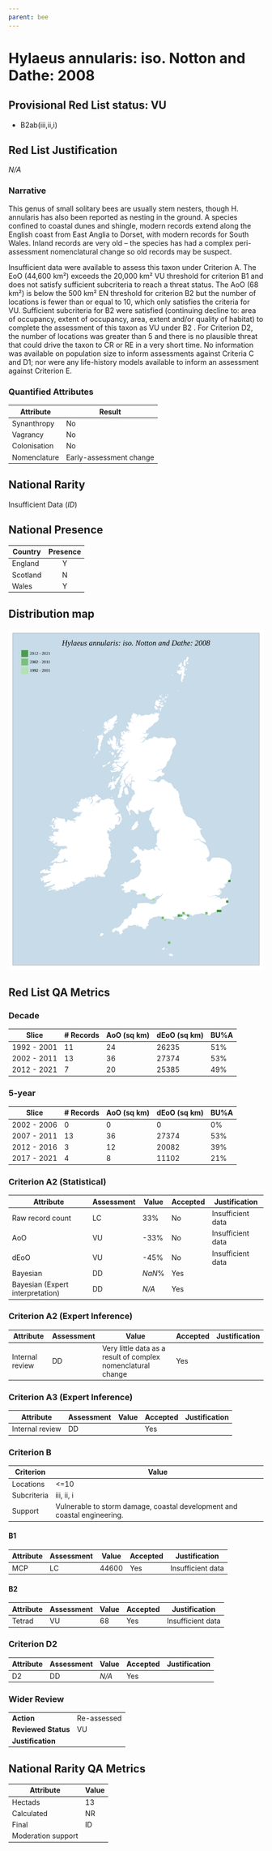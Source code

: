 ```yaml
---
parent: bee
---
```


# Hylaeus annularis: iso. Notton and Dathe: 2008

## Provisional Red List status: VU
- B2ab(iii,ii,i)

## Red List Justification
*N/A*

### Narrative
This genus of small solitary bees are usually stem nesters, though H. annularis has also been reported as nesting in the ground. A species confined to coastal dunes and shingle, modern records extend along the English coast from East Anglia to Dorset, with modern records for South Wales. Inland records are very old – the species has had a complex peri-assessment nomenclatural change so old records may be suspect.

Insufficient data were available to assess this taxon under Criterion A. The EoO (44,600 km²) exceeds the 20,000 km² VU threshold for criterion B1 and does not satisfy sufficient subcriteria to reach a threat status. The AoO (68 km²) is below the 500 km² EN threshold for criterion B2 but the number of locations is fewer than or equal to 10, which only satisfies the criteria for VU. Sufficient subcriteria for B2 were satisfied (continuing decline to: area of occupancy, extent of occupancy, area, extent and/or quality of habitat) to complete the assessment of this taxon as VU under B2 . For Criterion D2, the number of locations was greater than 5 and there is no plausible threat that could drive the taxon to CR or RE in a very short time. No information was available on population size to inform assessments against Criteria C and D1; nor were any life-history models available to inform an assessment against Criterion E.

### Quantified Attributes
|Attribute|Result|
|---|---|
|Synanthropy|No|
|Vagrancy|No|
|Colonisation|No|
|Nomenclature|Early-assessment change|


## National Rarity
Insufficient Data (*ID*)

## National Presence
|Country|Presence
|---|:-:|
|England|Y|
|Scotland|N|
|Wales|Y|


## Distribution map
![](../map/78.svg)

## Red List QA Metrics
### Decade
| Slice | # Records | AoO (sq km) | dEoO (sq km) |BU%A |
|---|---|---|---|---|
|1992 - 2001|11|24|26235|51%|
|2002 - 2011|13|36|27374|53%|
|2012 - 2021|7|20|25385|49%|

### 5-year
| Slice | # Records | AoO (sq km) | dEoO (sq km) |BU%A |
|---|---|---|---|---|
|2002 - 2006|0|0|0|0%|
|2007 - 2011|13|36|27374|53%|
|2012 - 2016|3|12|20082|39%|
|2017 - 2021|4|8|11102|21%|

### Criterion A2 (Statistical)
|Attribute|Assessment|Value|Accepted|Justification
|---|---|---|---|---|
|Raw record count|LC|33%|No|Insufficient data|
|AoO|VU|-33%|No|Insufficient data|
|dEoO|VU|-45%|No|Insufficient data|
|Bayesian|DD|*NaN*%|Yes||
|Bayesian (Expert interpretation)|DD|*N/A*|Yes||

### Criterion A2 (Expert Inference)
|Attribute|Assessment|Value|Accepted|Justification
|---|---|---|---|---|
|Internal review|DD|Very little data as a result of complex nomenclatural change|Yes||

### Criterion A3 (Expert Inference)
|Attribute|Assessment|Value|Accepted|Justification
|---|---|---|---|---|
|Internal review|DD||Yes||

### Criterion B
|Criterion| Value|
|---|---|
|Locations|<=10|
|Subcriteria|iii, ii, i|
|Support|Vulnerable to storm damage, coastal development and coastal engineering.|

#### B1
|Attribute|Assessment|Value|Accepted|Justification
|---|---|---|---|---|
|MCP|LC|44600|Yes|Insufficient data|

#### B2
|Attribute|Assessment|Value|Accepted|Justification
|---|---|---|---|---|
|Tetrad|VU|68|Yes|Insufficient data|

### Criterion D2
|Attribute|Assessment|Value|Accepted|Justification
|---|---|---|---|---|
|D2|DD|*N/A*|Yes||

### Wider Review
|  |  |
|---|---|
|**Action**|Re-assessed|
|**Reviewed Status**|VU|
|**Justification**||

## National Rarity QA Metrics
|Attribute|Value|
|---|---|
|Hectads|13|
|Calculated|NR|
|Final|ID|
|Moderation support||
